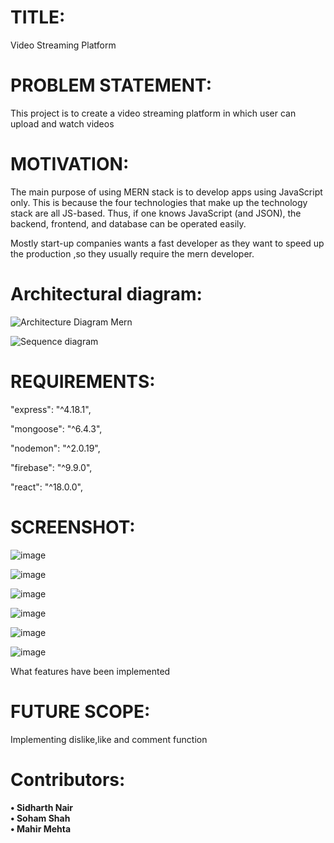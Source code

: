 # TITLE:

Video Streaming Platform

# PROBLEM STATEMENT:

This project is to create a video streaming platform in which user can upload and watch videos 


# MOTIVATION:

The main purpose of using MERN stack is to develop apps using JavaScript only. This is because the four technologies that make up the technology stack are all JS-based. Thus, if one knows JavaScript (and JSON), the backend, frontend, and database can be operated easily.

Mostly start-up companies wants a fast developer as they want to speed up the production ,so they usually require the mern developer.



# Architectural diagram:
![Architecture Diagram Mern](https://user-images.githubusercontent.com/74295910/204125499-4a3e928e-4988-4e31-bc14-293f0a880824.png)

![Sequence diagram](https://user-images.githubusercontent.com/74295910/204126668-a7c874c3-29e7-4343-9289-131561b6bf6e.png)



# REQUIREMENTS:

"express": "^4.18.1",

"mongoose": "^6.4.3",

"nodemon": "^2.0.19",

"firebase": "^9.9.0",

"react": "^18.0.0",



# SCREENSHOT:

![image](https://user-images.githubusercontent.com/74295910/204153005-40527ba0-7cd2-4bc5-965e-dbac9d52b9d7.png)

![image](https://user-images.githubusercontent.com/74295910/204153564-2f4de7e8-8b07-4d18-b34d-311f846b34dd.png)

![image](https://user-images.githubusercontent.com/74295910/204153573-f1e7ace7-ca51-4af1-87be-f412db59bc24.png)

![image](https://user-images.githubusercontent.com/74295910/204153580-c1290c9f-2fba-4ec6-ae10-0900a7966554.png)

![image](https://user-images.githubusercontent.com/80514750/204153735-038a9f67-197b-4617-ac2f-0a62ed18e891.jpeg)

![image](https://user-images.githubusercontent.com/80514750/204153756-23fc755b-d476-4c77-a200-ea6dcf821584.jpeg)




What features have been implemented 

# FUTURE SCOPE:

Implementing dislike,like and comment function

# Contributors:
**•	Sidharth Nair** <br />
**•	Soham Shah** <br />
**•	Mahir Mehta** 



